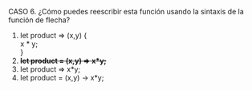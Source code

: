 CASO 6. ¿Cómo puedes reescribir esta función usando la sintaxis de la función de flecha?
1.	let product => (x,y) { <br /> x * y; <br />}
2.	<s>**let product = (x,y) => x*y;**</s>
3.	let product => x*y;
4.	let product = (x,y) -> x*y;
